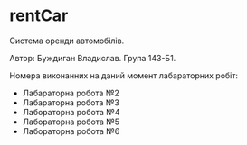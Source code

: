 # rentCar
Система оренди автомобілів.

Автор: Буждиган Владислав. Група 143-Б1.

Номера виконанних на даний момент лабараторних робіт:
- Лабараторна робота №2
- Лабараторна робота №3
- Лабораторна робота №4
- Лабораторна робота №5
- Лабораторна робота №6
